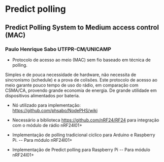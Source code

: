 # Predict polling

## Predict Polling System to Medium access control (MAC)

### Paulo Henrique Sabo UTFPR-CM/UNICAMP

- Protocolo de acesso ao meio (MAC) sem fio baseado em técnica de polling.

Simples e de pouca necessidade de hardware, não necessita de sincronismo (schedule) e a prova de colisões. Este protocolo de acesso ao meio garante pouco tempo de uso do rádio, em comparação com CSMA/CA, provendo grande economia de energia. De grande utilidade em dispositivos alimentados por bateria.

- Nó utilizado para implementação:
https://github.com/phsabo/NodePHS/wiki

- Necessário a biblioteca https://github.com/nRF24/RF24 para integração com o módulo de rádio nRF24l01+

- Implementação de polling tradicional cíclico para Arduino e Raspberry Pi.
--  Para módulo nRF24l01+

- Implementação de Predict polling para Raspberry Pi
--  Para módulo nRF24l01+
